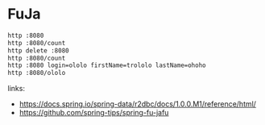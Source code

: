 # FuJa

```bash
http :8080
http :8080/count
http delete :8080
http :8080/count
http :8080 login=ololo firstName=trololo lastName=ohoho
http :8080/ololo
```

links:

- https://docs.spring.io/spring-data/r2dbc/docs/1.0.0.M1/reference/html/
- https://github.com/spring-tips/spring-fu-jafu
